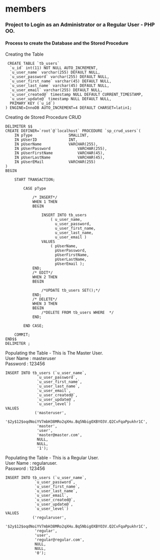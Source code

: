 # members
<h3>Project to Login as an Administrator or a Regular User - PHP OO.</h3>

<h4><strong>Process to create the Database and the Stored Procedure</strong></h4>


Creating the Table
```
 CREATE TABLE `tb_users` 
  `u_id` int(11) NOT NULL AUTO_INCREMENT,
  `u_user_name` varchar(255) DEFAULT NULL,
  `u_user_password` varchar(255) DEFAULT NULL,
  `u_user_first_name` varchar(45) DEFAULT NULL,
  `u_user_last_name` varchar(45) DEFAULT NULL,
  `u_user_email` varchar(255) DEFAULT NULL,
  `u_user_created@` timestamp NULL DEFAULT CURRENT_TIMESTAMP,
  `u_user_update@` timestamp NULL DEFAULT NULL,
  PRIMARY KEY (`u_id`)
) ENGINE=InnoDB AUTO_INCREMENT=4 DEFAULT CHARSET=latin1;
```

Creating de Stored Procedure CRUD
```
DELIMITER $$
CREATE DEFINER=`root`@`localhost` PROCEDURE `sp_crud_users`(
    IN pType				SMALLINT,
    IN pUserID				INT,
    IN pUserName			VARCHAR(255),
    IN pUserPassword			VARCHAR(255),
    IN pUserFirstName			VARCHAR(45),
    IN pUserLastName			VARCHAR(45),
    IN pUserEMail		 	VARCHAR(255)
)
BEGIN

	START TRANSACTION;
    
		CASE pType
        
			/* INSERT*/
			WHEN 1 THEN
			BEGIN
            
				INSERT INTO tb_users 
					( u_user_name, 
					  u_user_password, 
					  u_user_first_name, 
					  u_user_last_name, 
					  u_user_email )
				VALUES
					( pUserName, 
					  pUserPassword, 
					  pUserFirstName, 
					  pUserLastName, 
					  pUserEmail );
			END;
			/* EDIT*/
			WHEN 2 THEN
			BEGIN
			
				/*UPDATE tb_users SET();*/
			END;
			/* DELETE*/
			WHEN 3 THEN
			BEGIN
				/*DELETE FROM tb_users WHERE  */
			END;
			
		END CASE;
        
	COMMIT;
END$$
DELIMITER ;
```

Populating the Table - This is The Master User.<br/>
User Name : masteruser<br/>
Password : 123456<br/>
```
INSERT INTO tb_users (`u_user_name`, 
		      `u_user_password`, 
		      `u_user_first_name`, 
		      `u_user_last_name`, 
		      `u_user_email`, 
		      `u_user_created@`, 
		      `u_user_update@`, 
		      `u_user_level`)
VALUES
		     ('masteruser', 
		      '$2y$12$oqdNoiYV7mbH38MRo2qXHu.Bq5NbigOXBYO3V.Q2CvFqaPpukhr1C', 
 		      'master', 
		      'user', 
		      'master@master.com', 
		      NULL, 
		      NULL, 
		      '1');
 ``` 
 
 Populating the Table - This is a Regular User.<br/>
 User Name : regularuser.<br/>
 Password : 123456<br/>
 ```
INSERT INTO tb_users (`u_user_name`, 
		      `u_user_password`, 
		      `u_user_first_name`, 
		      `u_user_last_name`, 
		      `u_user_email`, 
		      `u_user_created@`, 
		      `u_user_update@`, 
		      `u_user_level`)
VALUES
		     ('regularuser', 
		      '$2y$12$oqdNoiYV7mbH38MRo2qXHu.Bq5NbigOXBYO3V.Q2CvFqaPpukhr1C', 
 		      'regular', 
		      'user', 
		      'regular@regular.com', 
		      NULL, 
		      NULL, 
		      '0');
 ``` 
           
